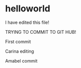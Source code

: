 # helloworld

I have edited this file!

TRYING TO COMMIT TO GIT HUB!

First commit

Carina editing

Amabel commit